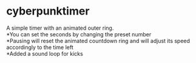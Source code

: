 # cyberpunktimer

A simple timer with an animated outer ring. \
*You can set the seconds by changing the preset number \
*Pausing will reset the animated countdown ring and will adjust its speed accordingly to the time left \
*Added a sound loop for kicks 
